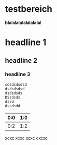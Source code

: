 # testbereich

**blalalalalalalalalal**

# headline 1

## headline 2

### headline 3





```CODE CODE
sdsdsdsdsd
dsdsdsdsd
dsdsdsds
DSsdsds
dssd
dssdsdd
```

| 0:0 | 1:0 |
| -- | -- |
| 0:2 | 1:2 |


xcxc
xcxc
xcxc
cxcxc
